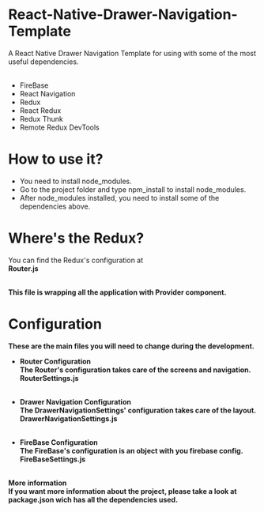 # React-Native-Drawer-Navigation-Template
A React Native Drawer Navigation Template for using with some of the most useful dependencies. <br/><br/>
- FireBase
- React Navigation
- Redux
- React Redux
- Redux Thunk
- Remote Redux DevTools

# How to use it?
- You need to install node_modules. </b>
- Go to the project folder and type npm_install to install node_modules. </b>
- After node_modules installed, you need to install some of the dependencies above. </b>


# Where's the Redux?
You can find the Redux's configuration at <br/>
<b> Router.js <b/> <br/><br/>

This file is wrapping all the application with <b> Provider <b/> component.

# Configuration
These are the main files you will need to change during the development.<br/>
- Router Configuration <br/>
The Router's configuration takes care of the screens and navigation. <br/>
RouterSettings.js <br/><br/>

- Drawer Navigation Configuration <br/>
The DrawerNavigationSettings' configuration takes care of the layout. <br/>
DrawerNavigationSettings.js <br/><br/>

- FireBase Configuration <br/>
The FireBase's configuration is an object with you firebase config.<br/>
FireBaseSettings.js <br/><br/>

More information <br/>
If you want more information about the project, please take a look at package.json wich has all the dependencies used.
